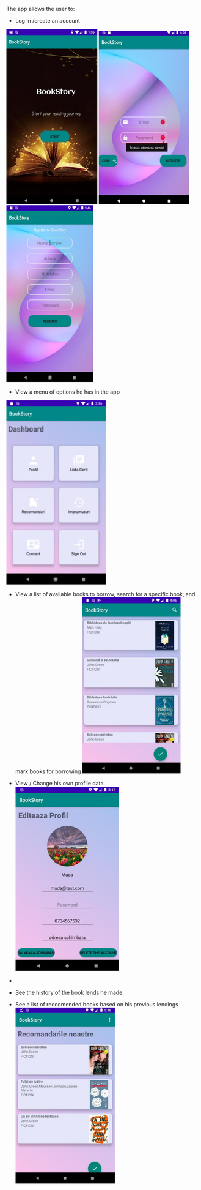 The app allows the user to:
* Log in /create an account

![Default page](default.png) ![Login](login.png) ![Register](register.png)
* View a menu of options he has in the app
  
![User menu](menu-user.png)
  
* View a list of available books to borrow, search for a specific book, and mark books for borrowing
![Books list](books-list.png)

* View / Change his own profile data
![User profile](user-profile.png)

  
* 
* See the history of the book lends he made
* See a list of reccomended books based on his previous lendings
  ![Reccomendations](recs-list.png)
